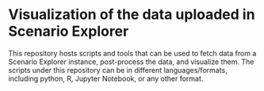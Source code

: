 # Visualization of the data uploaded in Scenario Explorer
This repository hosts scripts and tools that can be used to fetch data from a Scenario Explorer instance, post-process the data, and visualize them. The scripts under this repository can be in different languages/formats, including python, R, Jupyter Notebook, or any other format.
